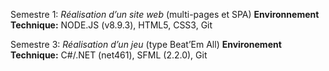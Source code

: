 Semestre 1: _Réalisation d’un site web_ (multi-pages et SPA)
    **Environnement Technique:** NODE.JS (v8.9.3), HTML5, CSS3, Git

Semestre 3: _Réalisation d’un jeu_ (type Beat’Em All)
    **Environement Technique:** C#/.NET (net461), SFML (2.2.0), Git

